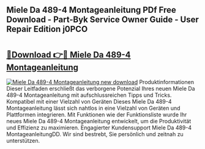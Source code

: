 ## Miele Da 489-4 Montageanleitung PDf Free Download - Part-Byk Service Owner Guide - User Repair Edition j0PCO

# <h2><a href="http://df8y0q.blite.top/?on=Miele+Da+489-4+Montageanleitung">🔗Download 👉🔴 Miele Da 489-4 Montageanleitung</a></h2>

[![Miele Da 489-4 Montageanleitung new download](https://i.imgur.com/lujVjoI.png)](http://df8y0q.blite.top/?on=Miele+Da+489-4+Montageanleitung)
Produktinformationen Dieser Leitfaden erschließt das verborgene Potenzial Ihres neuen Miele Da 489-4 Montageanleitung mit aufschlussreichen Tipps und Tricks. Kompatibel mit einer Vielzahl von Geräten Dieses Miele Da 489-4 Montageanleitung lässt sich nahtlos in eine Vielzahl von Geräten und Plattformen integrieren. Mit Funktionen wie der Funktionsliste wurde Ihr neues Miele Da 489-4 Montageanleitung entwickelt, um die Produktivität und Effizienz zu maximieren. Engagierter Kundensupport Miele Da 489-4 MontageanleitungDD. Wir sind bestrebt, Sie persönlich und zeitnah zu unterstützen.
